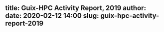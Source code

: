 title: Guix-HPC Activity Report, 2019
author: 
date: 2020-02-12 14:00
slug: guix-hpc-activity-report-2019
---
